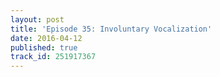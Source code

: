 ```yaml
---
layout: post
title: 'Episode 35: Involuntary Vocalization'
date: 2016-04-12
published: true
track_id: 251917367
---
```

<div class='list post-player' track='{{page.track_id}}'></div>